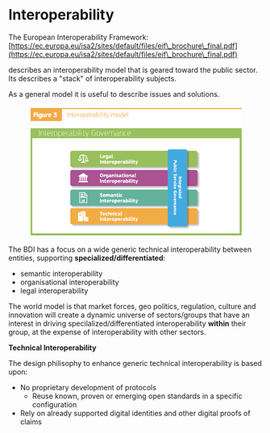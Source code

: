 # Interoperability

&#x20;

The European Interoperability Framework: [https://ec.europa.eu/isa2/sites/default/files/eif\_brochure\_final.pdf](https://ec.europa.eu/isa2/sites/default/files/eif\_brochure\_final.pdf)

describes an interoperability model that is geared toward the public sector. Its describes a "stack" of interoperability subjects.

As a general model it is useful to describe issues and solutions.

<figure><img src="../../.gitbook/assets/interoperability.png" alt=""><figcaption></figcaption></figure>

The BDI has a focus on a wide generic technical interoperability between entities, supporting **specialized/differentiated**:&#x20;

* semantic interoperability&#x20;
* organisational interoperability
* legal interoperability

The world model is that market forces, geo politics, regulation, culture and innovation will create a dynamic universe of sectors/groups that have an interest in driving specilalized/differentiated interoperability **within** their group, at the expense of interoperability with other sectors.

**Technical Interoperability**

The design philisophy to enhance generic technical interoperability is based upon:

* No proprietary development of protocols
  * Reuse known, proven or emerging open standards in a specific configuration
* Rely on already supported digital identities and other digital proofs of claims

